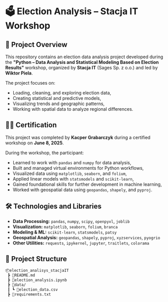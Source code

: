 # 🗳️ Election Analysis – Stacja IT Workshop

## 📌 Project Overview

This repository contains an election data analysis project developed during the **"Python – Data Analysis and Statistical Modeling Based on Election Results"** workshop, organized by **Stacja IT** (Sages Sp. z o.o.) and led by **Wiktor Piela**.

The project focuses on:
- Loading, cleaning, and exploring election data,
- Creating statistical and predictive models,
- Visualizing trends and geographic patterns,
- Working with spatial data to analyze regional differences.

## 🧑‍🎓 Certification

This project was completed by **Kacper Grabarczyk** during a certified workshop on **June 8, 2025**.

During the workshop, the participant:
- Learned to work with `pandas` and `numpy` for data analysis,
- Built and managed virtual environments for Python workflows,
- Visualized data using `matplotlib`, `seaborn`, and `folium`,
- Applied linear models with `statsmodels` and `scikit-learn`,
- Gained foundational skills for further development in machine learning,
- Worked with geospatial data using `geopandas`, `shapely`, and `pyproj`.

## 🛠️ Technologies and Libraries

- **Data Processing:** `pandas`, `numpy`, `scipy`, `openpyxl`, `joblib`
- **Visualization:** `matplotlib`, `seaborn`, `folium`, `branca`
- **Modeling & ML:** `scikit-learn`, `statsmodels`, `patsy`
- **Geospatial Analysis:** `geopandas`, `shapely`, `pyproj`, `xyzservices`, `pyogrio`
- **Other Utilities:** `requests`, `ipykernel`, `jupyter`, `traitlets`, `colorama`

## 🧪 Project Structure

```bash
📦election_analisys_stacjaIT
 ┣ 📜README.md
 ┣ 📜election_analysis.ipynb
 ┣ 📂data/
 ┃ ┗ 📜election_data.csv
 ┣ 📜requirements.txt

